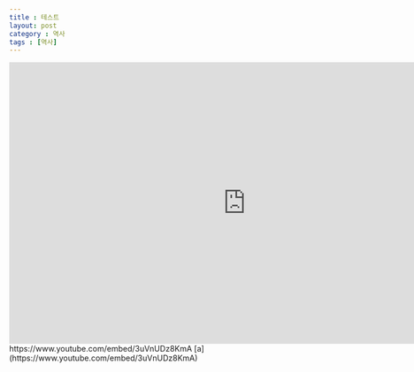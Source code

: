 ```yaml
---
title : 테스트
layout: post
category : 역사
tags : [역사]
---
```

<iframe width="854" height="510" src="https://www.youtube.com/embed/3uVnUDz8KmA" frameborder="0" allowfullscreen></iframe>
https://www.youtube.com/embed/3uVnUDz8KmA
[a](https://www.youtube.com/embed/3uVnUDz8KmA)
